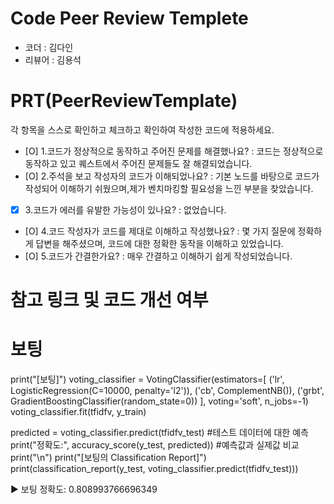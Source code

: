 # Code Peer Review Templete
- 코더 : 김다인
- 리뷰어 : 김용석



# PRT(PeerReviewTemplate)
각 항목을 스스로 확인하고 체크하고 확인하여 작성한 코드에 적용하세요.
- [O] 1.코드가 정상적으로 동작하고 주어진 문제를 해결했나요?
  : 코드는 정상적으로 동작하고 있고 퀘스트에서 주어진 문제들도 잘 해결되었습니다.
- [O] 2.주석을 보고 작성자의 코드가 이해되었나요?
  : 기본 노드를 바탕으로 코드가 작성되어 이해하기 쉬웠으며,제가 벤치마킹할 필요성을 느낀 부분을 찾았습니다. 
- [x] 3.코드가 에러를 유발한 가능성이 있나요?
  : 없었습니다. 
- [O] 4.코드 작성자가 코드를 제대로 이해하고 작성했나요?
  : 몇 가지 질문에 정확하게 답변을 해주셨으며, 코드에 대한 정확한 동작을 이해하고 있었습니다. 
- [O] 5.코드가 간결한가요?
  : 매우 간결하고 이해하기 쉽게 작성되었습니다.



# 참고 링크 및 코드 개선 여부

# 보팅
print("[보팅]")
voting_classifier = VotingClassifier(estimators=[
        ('lr', LogisticRegression(C=10000, penalty='l2')),
        ('cb', ComplementNB()),
        ('grbt', GradientBoostingClassifier(random_state=0))
], voting='soft', n_jobs=-1)
voting_classifier.fit(tfidfv, y_train)

predicted = voting_classifier.predict(tfidfv_test) #테스트 데이터에 대한 예측
print("정확도:", accuracy_score(y_test, predicted)) #예측값과 실제값 비교
print("\n")
print("[보팅의 Classification Report]")
print(classification_report(y_test, voting_classifier.predict(tfidfv_test)))

▶ 보팅 정확도: 0.808993766696349
